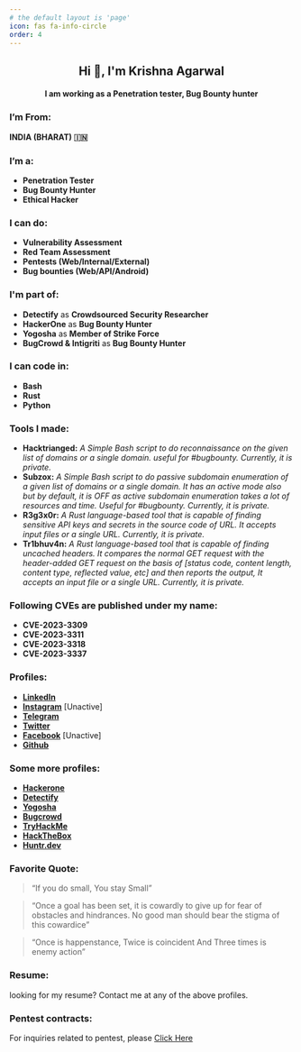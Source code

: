 ```yaml
---
# the default layout is 'page'
icon: fas fa-info-circle
order: 4
---
```

<base target="_blank"> 

## **<center> Hi 👋, I'm Krishna Agarwal </center>**
#### <center> I am working as a Penetration tester, Bug Bounty hunter </center>


### I’m From:
**INDIA (BHARAT) 🇮🇳**

### I’m a:
- **Penetration Tester**
- **Bug Bounty Hunter**
- **Ethical Hacker**

### I can do:
- **Vulnerability Assessment**
- **Red Team Assessment**
- **Pentests (Web/Internal/External)**
- **Bug bounties (Web/API/Android)**

### I'm part of:
- **Detectify** as **Crowdsourced Security Researcher**
- **HackerOne** as **Bug Bounty Hunter**
- **Yogosha** as **Member of Strike Force**
- **BugCrowd & Intigriti** as **Bug Bounty Hunter**

### I can code in:
- **Bash**
- **Rust**
- **Python**

### Tools I made:
- **Hacktrianged:** *A Simple Bash script to do reconnaissance on the given list of domains or a single domain. useful for #bugbounty. Currently, it is private.*
- **Subzox:** *A Simple Bash script to do passive subdomain enumeration of a given list of domains or a single domain. It has an active mode also but by default, it is OFF as active subdomain enumeration takes a lot of resources and time. Useful for #bugbounty. Currently, it is private.*
- **R3g3x0r:** *A Rust language-based tool that is capable of finding sensitive API keys and secrets in the source code of URL. It accepts input files or a single URL. Currently, it is private.*
- **Tr1bhuv4n:** *A Rust language-based tool that is capable of finding uncached headers. It compares the normal GET request with the header-added GET request on the basis of [status code, content length, content type, reflected value, etc] and then reports the output, It accepts an input file or a single URL. Currently, it is private.*


### Following CVEs are published under my name:
- **CVE-2023-3309**
- **CVE-2023-3311**
- **CVE-2023-3318**
- **CVE-2023-3337**

### Profiles:
- [**LinkedIn**](https://www.linkedin.com/in/kr1shna4garwal)
- [**Instagram**](https://www.instagram.com/krishnaagarwal_in) [Unactive]
- [**Telegram**](https://telegram.me/kr1shna4garwal)
- [**Twitter**](https://twitter.com/Kr1shna4garwal)
- [**Facebook**](https://www.facebook.com/kr1shna4garwal) [Unactive]
- [**Github**](https://github.com/kr1shna4garwal)

### Some more profiles:
- [**Hackerone**](https://hackerone.com/kr1shna4garwal)
- [**Detectify**](https://cs.detectify.com/profile/kr1shna4garwal)
- [**Yogosha**](http://app.yogosha.com/r/kr1shna4garwal)
- [**Bugcrowd**](https://bugcrowd.com/kr1shna4garwal)
- [**TryHackMe**](https://tryhackme.com/p/Kr1shna4garwal)
- [**HackTheBox**](https://app.hackthebox.com/profile/685392)
- [**Huntr.dev**](https://huntr.dev/users/kr1shna4garwal)


### Favorite Quote:

> “If you do small, You stay Small”

> “Once a goal has been set, it is cowardly to give up for fear of obstacles and hindrances. No good man should bear the stigma of this cowardice”

> “Once is happenstance, Twice is coincident And Three times is enemy action”

### Resume:
looking for my resume? Contact me at any of the above profiles.

### Pentest contracts:
For inquiries related to pentest, please <a href="mailto:kr1shna4garwal@gmail.com"> Click Here</a>
